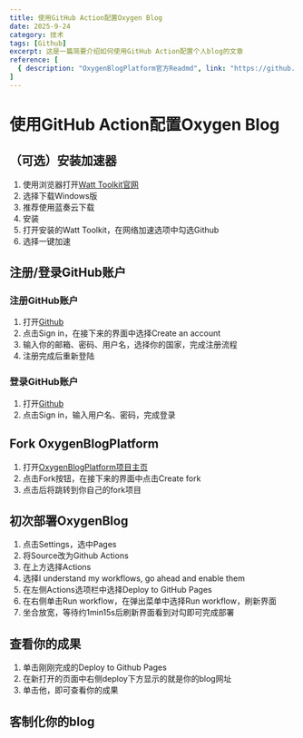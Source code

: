 ```yaml
---
title: 使用GitHub Action配置Oxygen Blog
date: 2025-9-24
category: 技术
tags: [Github]
excerpt: 这是一篇简要介绍如何使用GitHub Action配置个人blog的文章
reference: [
  { description: "OxygenBlogPlatform官方Readmd", link: "https://github.com/seasalt-haiyan/OxygenBlogPlatform/blob/main/README.md" },
]
---
```

# 使用GitHub Action配置Oxygen Blog

## （可选）安装加速器

1. 使用浏览器打开[Watt Toolkit官网](https://steampp.net/download)
2. 选择下载Windows版
3. 推荐使用蓝奏云下载
4. 安装
5. 打开安装的Watt Toolkit，在网络加速选项中勾选Github
6. 选择一键加速

## 注册/登录GitHub账户

### 注册GitHub账户

1. 打开[Github](https://www.github.com)
2. 点击Sign in，在接下来的界面中选择Create an account
3. 输入你的邮箱、密码、用户名，选择你的国家，完成注册流程
4. 注册完成后重新登陆

### 登录GitHub账户

1. 打开[Github](https://www.github.com)
2. 点击Sign in，输入用户名、密码，完成登录

## Fork OxygenBlogPlatform

1. 打开[OxygenBlogPlatform项目主页](https://github.com/seasalt-haiyan/OxygenBlogPlatform)
2. 点击Fork按钮，在接下来的界面中点击Create fork
3. 点击后将跳转到你自己的fork项目

## 初次部署OxygenBlog

1. 点击Settings，选中Pages
2. 将Source改为Github Actions
3. 在上方选择Actions
4. 选择I understand my workflows, go ahead and enable them
5. 在左侧Actions选项栏中选择Deploy to GitHub Pages
6. 在右侧单击Run workflow，在弹出菜单中选择Run workflow，刷新界面
7. 坐合放宽，等待约1min15s后刷新界面看到对勾即可完成部署

## 查看你的成果

1. 单击刚刚完成的Deploy to Github Pages
2. 在新打开的页面中右侧deploy下方显示的就是你的blog网址
3. 单击他，即可查看你的成果

## 客制化你的blog
